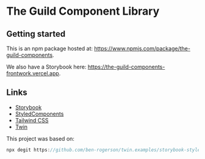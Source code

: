 # The Guild Component Library

## Getting started

This is an npm package hosted at: https://www.npmjs.com/package/the-guild-components.

We also have a Storybook here: https://the-guild-components-frontwork.vercel.app.

## Links

- [Storybook](https://storybook.js.org/)
- [StyledComponents](https://styled-components.com/)
- [Tailwind CSS](https://tailwindcss.com/)
- [Twin](https://github.com/ben-rogerson/twin.macro)

This project was based on:

```js
npx degit https://github.com/ben-rogerson/twin.examples/storybook-styled-components-typescript folder-name
```
